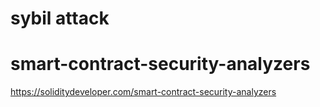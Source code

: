 # sybil attack

# smart-contract-security-analyzers

https://soliditydeveloper.com/smart-contract-security-analyzers
